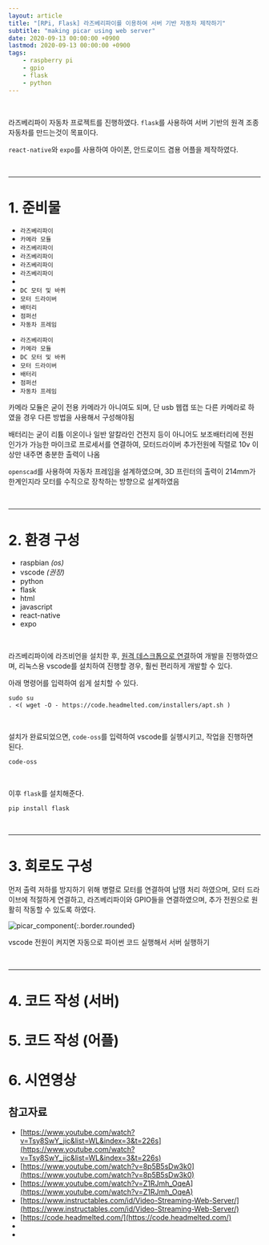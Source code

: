 ```yaml
---
layout: article
title: "[RPi, Flask] 라즈베리파이를 이용하여 서버 기반 자동차 제작하기"
subtitle: "making picar using web server"
date: 2020-09-13 00:00:00 +0900
lastmod: 2020-09-13 00:00:00 +0900
tags: 
    - raspberry pi
    - gpio
    - flask
    - python
---
```


<br>

라즈베리파이 자동차 프로젝트를 진행하였다. `flask`를 사용하여 서버 기반의 원격 조종 자동차를 만드는것이 목표이다.

`react-native`와 `expo`를 사용하여 아이폰, 안드로이드 겸용 어플을 제작하였다.

<br>

---

# 1. 준비물


<style>
[data-tooltip-text]:hover {
	position: relative;
}

[data-tooltip-text]:after {
	transition: bottom .3s ease-in-out, opacity .3s ease-in-out;
	background-color: rgba(0, 0, 0, 0.9);	
	border-radius: 0.4rem;
    color: #FFFFFF;
	position: absolute;
	width: 50vw;
	opacity: 0;
    padding: 4px 8px;
    top: 0px;
	
	content: attr(data-tooltip-text);
}

[data-tooltip-text]:hover:after {
	opacity: 1;
}
</style>

  <script src="https://ajax.googleapis.com/ajax/libs/jquery/3.5.1/jquery.min.js"></script>


<ul>
  <li><code data-tooltip-text="카메라 모듈은 굳이 전용 카메라가 아니여도 되며, 단 usb 웹캡 또는 다른 카메라로 하였을 경우 다른 방법을 사용해서 구성해야됨" class="language-plaintext highlighter-rouge">라즈베리파이</code></li>
  <li><code class="language-plaintext highlighter-rouge">카메라 모듈</code></li>
  <li><code class="language-plaintext highlighter-rouge">라즈베리파이</code></li>
  <li><code class="language-plaintext highlighter-rouge">라즈베리파이</code></li>
  <li><code class="language-plaintext highlighter-rouge">라즈베리파이</code></li>
  <li><code class="language-plaintext highlighter-rouge">라즈베리파이</code></li>
  <li><code class="language-plaintext highlighter-rouge"></code></li>
  <li><code class="language-plaintext highlighter-rouge">DC 모터 및 바퀴</code></li>
  <li><code class="language-plaintext highlighter-rouge">모터 드라이버</code></li>
  <li><code class="language-plaintext highlighter-rouge">배터리</code></li>
  <li><code class="language-plaintext highlighter-rouge">점퍼선</code></li>
  <li><code class="language-plaintext highlighter-rouge">자동차 프레임</code></li>
</ul>


- `라즈베리파이`
- `카메라 모듈`
- `DC 모터 및 바퀴`
- `모터 드라이버`
- `배터리`
- `점퍼선`
- `자동차 프레임`


카메라 모듈은 굳이 전용 카메라가 아니여도 되며, 단 usb 웹캡 또는 다른 카메라로 하였을 경우 다른 방법을 사용해서 구성해야됨

배터리는 굳이 리튬 이온이나 일반 알칼라인 건전지 등이 아니어도 보조배터리에 전원 인가가 가능한 마이크로 프로세서를 연결하여, 모터드라이버 추가전원에 직렬로 10v 이상만 내주면 충분한 출력이 나옴

`openscad`를 사용하여 자동차 프레임을 설계하였으며, 3D 프린터의 출력이 214mm가 한계인지라 모터를 수직으로 장착하는 방향으로 설계하였음


<br>

---

# 2. 환경 구성

- raspbian *(os)*
- vscode *(권장)*
- python
- flask
- html
- javascript
- react-native
- expo

<br>

라즈베리파이에 라즈비언을 설치한 후, [원격 데스크톱으로 연결](https://syki66.github.io/blog/2020/08/30/rpi-connection-without-hdmi.html)하여 개발을 진행하였으며, 리눅스용 vscode를 설치하여 진행할 경우, 훨씬 편리하게 개발할 수 있다.

아래 명령어를 입력하여 쉽게 설치할 수 있다.

```
sudo su
. <( wget -O - https://code.headmelted.com/installers/apt.sh )
```

<br>

설치가 완료되었으면, `code-oss`를 입력하여 vscode를 실행시키고, 작업을 진행하면 된다.

```
code-oss
```

<br>

이후 `flask`를 설치해준다.

```
pip install flask
```

<br>

---

# 3. 회로도 구성

먼저 출력 저하를 방지하기 위해 병렬로 모터를 연결하여 납땜 처리 하였으며, 모터 드라이브에 적절하게 연결하고, 라즈베리파이와 GPIO들을 연결하였으며, 추가 전원으로 원활히 작동할 수 있도록 하였다.

![picar_component](https://user-images.githubusercontent.com/59393359/93014235-642c5200-f5ea-11ea-91fd-5c0870774763.PNG){:.border.rounded}













vscode
전원이 켜지면 자동으로 파이썬 코드 실행해서 서버 실행하기

<br>

---


# 4. 코드 작성 (서버)



# 5. 코드 작성 (어플)




# 6. 시연영상


## 참고자료

- [https://www.youtube.com/watch?v=Tsy8SwY_jic&list=WL&index=3&t=226s](https://www.youtube.com/watch?v=Tsy8SwY_jic&list=WL&index=3&t=226s)
- [https://www.youtube.com/watch?v=8p5B5sDw3k0](https://www.youtube.com/watch?v=8p5B5sDw3k0)
- [https://www.youtube.com/watch?v=Z1RJmh_OqeA](https://www.youtube.com/watch?v=Z1RJmh_OqeA)
- [https://www.instructables.com/id/Video-Streaming-Web-Server/](https://www.instructables.com/id/Video-Streaming-Web-Server/)
- [https://code.headmelted.com/](https://code.headmelted.com/)
- []()
- []()

<br><br><br><br>